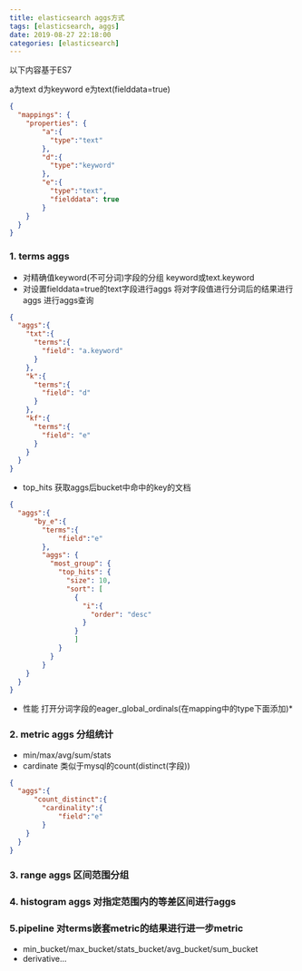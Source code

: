 ```yaml
---
title: elasticsearch aggs方式
tags: [elasticsearch, aggs]
date: 2019-08-27 22:18:00
categories: [elasticsearch]
---
```


以下内容基于ES7

a为text d为keyword  e为text(fielddata=true)
```json
{
  "mappings": {
    "properties": {
        "a":{
          "type":"text"
        },
        "d":{
          "type":"keyword"
        },
        "e":{
          "type":"text",
          "fielddata": true
        }
    }
  }
}
```

### 1. terms aggs
- 对精确值keyword(不可分词)字段的分组 keyword或text.keyword
- 对设置fielddata=true的text字段进行aggs 将对字段值进行分词后的结果进行aggs 
进行aggs查询
```json
{
  "aggs":{
    "txt":{
      "terms":{
        "field": "a.keyword"
      }
    },
    "k":{
      "terms":{
        "field": "d"
      }
    },
    "kf":{
      "terms":{
        "field": "e"
      }
    }
  }
}
```
- top_hits 获取aggs后bucket中命中的key的文档
```json
{
  "aggs":{
      "by_e":{
        "terms":{
            "field":"e"
        },
        "aggs": {
          "most_group": {
            "top_hits": {
              "size": 10,
              "sort": [
                {
                  "i":{
                    "order": "desc"
                  }
                }
                ]
            }
          }
        }
    }
  }
}
```
- 性能 打开分词字段的eager_global_ordinals(在mapping中的type下面添加)*
### 2. metric aggs 分组统计
- min/max/avg/sum/stats 
- cardinate 类似于mysql的count(distinct(字段))

```json
{
  "aggs":{
      "count_distinct":{
        "cardinality":{
            "field":"e"
        }
    }
  }
}
```

### 3. range aggs 区间范围分组
### 4. histogram aggs 对指定范围内的等差区间进行aggs

### 5.pipeline  对terms嵌套metric的结果进行进一步metric
- min_bucket/max_bucket/stats_bucket/avg_bucket/sum_bucket
- derivative...